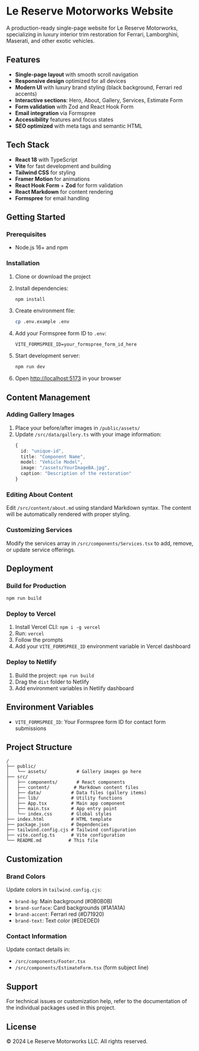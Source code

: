# Le Reserve Motorworks Website

A production-ready single-page website for Le Reserve Motorworks, specializing in luxury interior trim restoration for Ferrari, Lamborghini, Maserati, and other exotic vehicles.

## Features

- **Single-page layout** with smooth scroll navigation
- **Responsive design** optimized for all devices
- **Modern UI** with luxury brand styling (black background, Ferrari red accents)
- **Interactive sections**: Hero, About, Gallery, Services, Estimate Form
- **Form validation** with Zod and React Hook Form
- **Email integration** via Formspree
- **Accessibility** features and focus states
- **SEO optimized** with meta tags and semantic HTML

## Tech Stack

- **React 18** with TypeScript
- **Vite** for fast development and building
- **Tailwind CSS** for styling
- **Framer Motion** for animations
- **React Hook Form** + **Zod** for form validation
- **React Markdown** for content rendering
- **Formspree** for email handling

## Getting Started

### Prerequisites

- Node.js 16+ and npm

### Installation

1. Clone or download the project
2. Install dependencies:
   ```bash
   npm install
   ```

3. Create environment file:
   ```bash
   cp .env.example .env
   ```

4. Add your Formspree form ID to `.env`:
   ```
   VITE_FORMSPREE_ID=your_formspree_form_id_here
   ```

5. Start development server:
   ```bash
   npm run dev
   ```

6. Open [http://localhost:5173](http://localhost:5173) in your browser

## Content Management

### Adding Gallery Images

1. Place your before/after images in `/public/assets/`
2. Update `/src/data/gallery.ts` with your image information:
   ```typescript
   { 
     id: "unique-id", 
     title: "Component Name", 
     model: "Vehicle Model", 
     image: "/assets/YourImageBA.jpg", 
     caption: "Description of the restoration" 
   }
   ```

### Editing About Content

Edit `/src/content/about.md` using standard Markdown syntax. The content will be automatically rendered with proper styling.

### Customizing Services

Modify the services array in `/src/components/Services.tsx` to add, remove, or update service offerings.

## Deployment

### Build for Production

```bash
npm run build
```

### Deploy to Vercel

1. Install Vercel CLI: `npm i -g vercel`
2. Run: `vercel`
3. Follow the prompts
4. Add your `VITE_FORMSPREE_ID` environment variable in Vercel dashboard

### Deploy to Netlify

1. Build the project: `npm run build`
2. Drag the `dist` folder to Netlify
3. Add environment variables in Netlify dashboard

## Environment Variables

- `VITE_FORMSPREE_ID`: Your Formspree form ID for contact form submissions

## Project Structure

```
/
├── public/
│   └── assets/           # Gallery images go here
├── src/
│   ├── components/       # React components
│   ├── content/         # Markdown content files
│   ├── data/           # Data files (gallery items)
│   ├── lib/            # Utility functions
│   ├── App.tsx         # Main app component
│   ├── main.tsx        # App entry point
│   └── index.css       # Global styles
├── index.html          # HTML template
├── package.json        # Dependencies
├── tailwind.config.cjs # Tailwind configuration
├── vite.config.ts      # Vite configuration
└── README.md          # This file
```

## Customization

### Brand Colors

Update colors in `tailwind.config.cjs`:
- `brand-bg`: Main background (#0B0B0B)
- `brand-surface`: Card backgrounds (#1A1A1A)  
- `brand-accent`: Ferrari red (#D71920)
- `brand-text`: Text color (#EDEDED)

### Contact Information

Update contact details in:
- `/src/components/Footer.tsx`
- `/src/components/EstimateForm.tsx` (form subject line)

## Support

For technical issues or customization help, refer to the documentation of the individual packages used in this project.

## License

© 2024 Le Reserve Motorworks LLC. All rights reserved.
